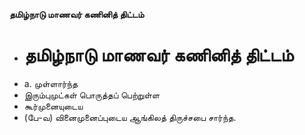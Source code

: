 **தமிழ்நாடு மாணவர் கணினித் திட்டம்**
- # தமிழ்நாடு மாணவர் கணினித் திட்டம்
- a. முள்ளார்ந்த
- இரும்புமுட்கள் பொருத்தப் பெற்றுள்ள
- கூர்முனையுடைய
- (பே-வ) வினைமுனைப்புடைய ஆங்கிலத் திருச்சபை சார்ந்த.

